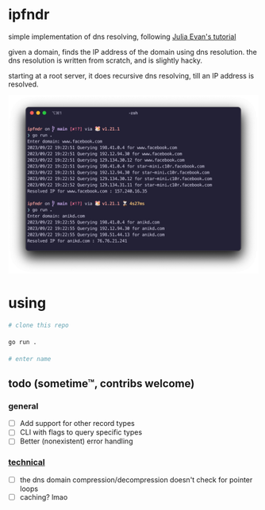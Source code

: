 # ipfndr

simple implementation of dns resolving, following [Julia Evan's tutorial](https://implement-dns.wizardzines.com/index.html)

given a domain, finds the IP address of the domain using dns resolution. the dns resolution is written from scratch, and is slightly hacky.

starting at a root server, it does recursive dns resolving, till an IP address is resolved.

![sample run of ipfndr](./docs/sample.png)

# using

```bash
# clone this repo

go run .

# enter name

```

## todo (sometime™, contribs welcome)

### general

- [ ] Add support for other record types
- [ ] CLI with flags to query specific types
- [ ] Better (nonexistent) error handling

### [technical](https://implement-dns.wizardzines.com/book/exercises.html)

- [ ] the dns domain compression/decompression doesn't check for pointer loops
- [ ] caching? lmao
